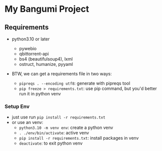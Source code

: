 
# My Bangumi Project



## Requirements

 - python3.10 or later
   - pywebio
   - qbittorrent-api
   - bs4 (beautifulsoup4), lxml
   - ostruct, humanize, pyyaml
   
 - BTW, we can get a requirements file in two ways:
   - `pipreqs . --encoding utf8`: generate with pipreqs tool
   - `pip freeze > requirements.txt`: use pip command, but you'd better run it in python venv


### Setup Env

 - just use run `pip install -r requirements.txt`
 - or use an venv:
   - `python3.10 -m venv env`: create a python venv
   - `. ./env/bin/activate`: active venv
   - `pip install -r requirements.txt`: install packages in venv
   - `deactivate`: to exit python venv

